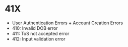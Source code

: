 # 41X
- User Authentication Errors + Account Creation Errors
- 410: Invalid DOB error
- 411: ToS not accepted error
- 412: Input validation error

